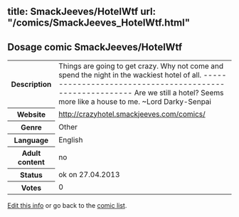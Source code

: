 title: SmackJeeves/HotelWtf
url: "/comics/SmackJeeves_HotelWtf.html"
---
Dosage comic SmackJeeves/HotelWtf
-----------------------------------------

<p id="msg"></p>
<script type="text/javascript">
if (window.location.search === '?edit_info_mail=sent_ok') {
  var elem = document.getElementById("msg");
  elem.innerHTML = 'Edited information sucessfully sent.';
  elem.className = 'ok';
}
</script>
<table class="comicinfo">
<tr>
<th>Description</th><td>Things are going to get crazy. Why not come and spend the night in the wackiest hotel of all. --------------------------------------------------------- Are we still a hotel? Seems more like a house to me. ~Lord Darky-Senpai</td>
</tr>
<tr>
<th>Website</th><td><a href="http://crazyhotel.smackjeeves.com/comics/">http://crazyhotel.smackjeeves.com/comics/</a></td>
</tr>
<tr>
<th>Genre</th><td>Other</td>
</tr>
<tr>
<th>Language</th><td>English</td>
</tr>
<tr>
<th>Adult content</th><td>no</td>
</tr>
<tr>
<th>Status</th><td>ok on 27.04.2013</td>
</tr>
<tr>
<th>Votes</th><td>0</td>
</tr>
</table>

[Edit this info](SmackJeeves_HotelWtf_edit.html) or go back to the [comic list](../comic-index.html).
